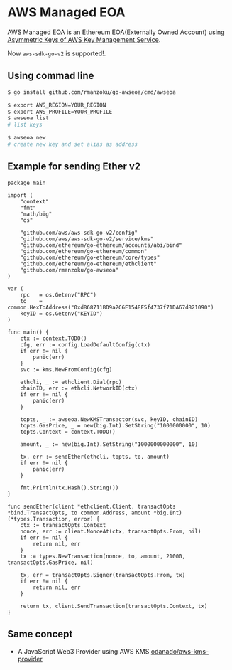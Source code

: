 # AWS Managed EOA
AWS Managed EOA is an Ethereum EOA(Externally Owned Account) using [Asymmetric Keys of AWS Key Management Service](https://docs.aws.amazon.com/kms/latest/developerguide/symmetric-asymmetric.html).

Now `aws-sdk-go-v2` is supported!.

## Using commad line

```sh
$ go install github.com/rmanzoku/go-awseoa/cmd/awseoa

$ export AWS_REGION=YOUR_REGION
$ export AWS_PROFILE=YOUR_PROFILE
$ awseoa list
# list keys

$ awseoa new
# create new key and set alias as address
```

## Example for sending Ether v2

```golang
package main

import (
	"context"
	"fmt"
	"math/big"
	"os"

	"github.com/aws/aws-sdk-go-v2/config"
	"github.com/aws/aws-sdk-go-v2/service/kms"
	"github.com/ethereum/go-ethereum/accounts/abi/bind"
	"github.com/ethereum/go-ethereum/common"
	"github.com/ethereum/go-ethereum/core/types"
	"github.com/ethereum/go-ethereum/ethclient"
	"github.com/rmanzoku/go-awseoa"
)

var (
	rpc   = os.Getenv("RPC")
	to    = common.HexToAddress("0xd868711BD9a2C6F1548F5f4737f71DA67d821090")
	keyID = os.Getenv("KEYID")
)

func main() {
	ctx := context.TODO()
	cfg, err := config.LoadDefaultConfig(ctx)
	if err != nil {
		panic(err)
	}
	svc := kms.NewFromConfig(cfg)

	ethcli, _ := ethclient.Dial(rpc)
	chainID, err := ethcli.NetworkID(ctx)
	if err != nil {
		panic(err)
	}

	topts, _ := awseoa.NewKMSTransactor(svc, keyID, chainID)
	topts.GasPrice, _ = new(big.Int).SetString("1000000000", 10)
	topts.Context = context.TODO()

	amount, _ := new(big.Int).SetString("1000000000000", 10)

	tx, err := sendEther(ethcli, topts, to, amount)
	if err != nil {
		panic(err)
	}

	fmt.Println(tx.Hash().String())
}

func sendEther(client *ethclient.Client, transactOpts *bind.TransactOpts, to common.Address, amount *big.Int) (*types.Transaction, error) {
	ctx := transactOpts.Context
	nonce, err := client.NonceAt(ctx, transactOpts.From, nil)
	if err != nil {
		return nil, err
	}
	tx := types.NewTransaction(nonce, to, amount, 21000, transactOpts.GasPrice, nil)

	tx, err = transactOpts.Signer(transactOpts.From, tx)
	if err != nil {
		return nil, err
	}

	return tx, client.SendTransaction(transactOpts.Context, tx)
}
```

## Same concept
- A JavaScript Web3 Provider using AWS KMS [odanado/aws-kms-provider](https://github.com/odanado/aws-kms-provider)
